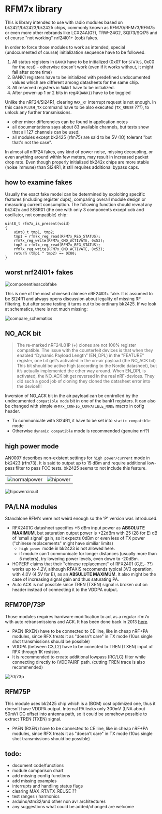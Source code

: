 # RFM7x library

This is library intended to use with radio modules based on bk2421/bk2423/bk2425 chips, commonly known as RFM70/RFM73/RFM75 or even more other rebrands like LCX24A(G?), TRW-24G2, SQI73/SQI75 and of course "not working" nrf24l01+ (cob) fakes.

In order to force those modules to work as intended, special (undocumented of course) initialization sequence have to be followed:

1. All status registers in `BANK0` have to be initialized (0x07 for `STATUS`, 0x00 for the rest) - otherwise doesn't work (even if it works without, it might fail after some time)
2. BANK1 registers have to be initialized with predefined undocumented values which are different among datasheets for the same chip. 
3. All reserved registers in `BANK1` have to be initialized.
4. After power-up 1 or 2 bits in reg4(`BANK1`) have to be toggled

Unlike the nRF24/SI24R1, clearing `MAX_RT` interrupt request is not enough.
In this case `FLUSH_TX` command have to be also executed (`TX_REUSE` ???), to unlock any further transmissions.

- other minor differencies can be found in application notes
- all documentations says about 83 available channels, but tests show that all 127 channels can be used.
- all modules except bk2425 (rfm75) are said to be 5V (IO) tolerant "but that's not the case".

In almost all nRF24 fakes, any kind of power noise, missing decoupling, or even anything around within few meters, may result in increased packet drop rate.
Even though properly initialized bk242x chips are more stable (noise immune) than SI24R1, it still requires additional bypass caps.

## how to examine fakes

Usually the exact fake model can be determined by exploiting specific features (including register dups), comparing overall module design or measuring current consumption.
The following function should reveal any bk242x and SE8R01 (the one with only 3 components except cob and oscillator, not compatible) chip:

```
uint8_t rfm7x_is_present(void)
{
 	uint8_t tmp1, tmp2;
 	tmp1 = rfm7x_reg_read(RFM7x_REG_STATUS);
 	rfm7x_reg_write(RFM7x_CMD_ACTIVATE, 0x53);
 	tmp2 = rfm7x_reg_read(RFM7x_REG_STATUS);
 	rfm7x_reg_write(RFM7x_CMD_ACTIVATE, 0x53);
 	return (tmp1 ^ tmp2) == 0x80;
}
```

## worst nrf24l01+ fakes

![componentlesscobfake](pics/nrf24l01_cobfake.jpg)

This is one of the most chinesed chinese nRF24l01+ fake. 
It is assumed to be SI24R1 and always opens discussion about legality of missing RF filtering, but after some testing it turns out to be ordinary bk2425.
If we look at schematics, there is not much missing:

![compare_schematics](pics/schematic.png)
 
## NO_ACK bit

> The re-marked nRF24L01P (+) clones are not 100% register compatible. The issue with the counterfeit devices is that when they enabled “Dynamic Payload Length” (EN_DPL) in the "FEATURE" register, one bit get’s activated in the on-air payload (the NO_ACK bit) This bit should be active high (according to the Nordic datasheet), but it’s actually implemented the other way around. When EN_DPL is activated, the NO_ACK bit get reversed in the real nRF-devices. They did such a good job of cloning they cloned the datasheet error into the device!!!

Inversion of NO_ACK bit in the air payload can be controlled by the undocumented `compatible mode` bit in one of the bank1 registers. 
It can also be changed with simple `RFM7x_CONFIG_COMPATIBLE_MODE` macro in cofig header.

- To communicate with SI24R1, it have to be set into `static compatible` mode 
- Otherwise `dynamic compatible` mode is recommended (genuine nrf?)
 
## high power mode

AN0007 describes non-existent settings for `high power/current` mode in bk2423 (rfm73).
It is said to output up to 15 dBm and require additional low-pass filter to pass FCC tests.
bk2425 seems to not include this feature.

| | |
|:---:|:---:|
|![normalpower](pics/2ohm2_normal_mode.png) | ![hipower](pics/2ohm2_high_power_mode.png)|

![hipowercircuit](bk2423_hipower_circuit.png)

## PA/LNA modules
Standalone RFM's were not weird enough so the 'P' version was introduced.

- RFX2401C datasheet specifies +5 dBm input power as **ABSOLUTE MAXIMUM**, but saturation output power is +22dBm with 25 (28 for E) dB of 'small signal' gain, so it expects 0dBm or even less of TX power ("chinese replacements" might have similiar limits)
	- `high power` mode in bk2423 is not allowed here.
	- if module can't communicate for longer distances (usually more than 5 meters), try lowering power levels, even down to -20dBm.
- HOPERF claims that their "chinese replacement" of RFX2401 (C,E,- ??) works up to 4.2V, although RFAXIS reccomends typical 3V3 operation, with 4.0V (4.5V for E), as an **ABSULUTE MAXIMUM**. It also might be the case of increasing signal gain and thus saturating PA.
- Auto ACK is not possible since TREN (TXEN) signal is broken out on header instead of connecting it to the VDDPA output.
	
## RFM70P/73P

Those modules requires hardware modification to act as a regular rfm7x with auto retransmissions and ACK.
It has been done back in 2013 [here](http://www.elektroda.pl/rtvforum/topic2659984.html).

- PAEN (RXEN) have to be connected to CE line, like in cheap nRF+PA modules, since RFX treats it as "doesn't care" in TX mode (10us single shot transmissions should be possible)
- VDDPA (between C3,L2) have to be conected to TREN (TXEN) input of RFX through 1K resistor.
- It is recommended to create additional lowpass (RC/LC) filter while connecting directly to (VDDPA)RF path. (cutting TREN trace is also recommended)

![70/73p](pics/rfm73p_mod.jpg)

## RFM75P

This module uses bk2425 chip which is a (BOM) cost optimized one, thus it doesn't have VDDPA output.
Internal PA leaks only 300mV (LNA about 50mV) DC offset into antenna path, so it could be somehow possible to extract TREN (TXEN) signal.

- PAEN (RXEN) have to be connected to CE line, like in cheap nRF+PA modules, since RFX treats it as "doesn't care" in TX mode (10us single shot transmissions should be possible)

## todo:
- document code/functions
- module comparison chart
- add missing config functions
- add missing examples
- interrupts and handling status flags
- clearing MAX_RT//TX_REUSE ??
- test ranges / harmonics
- arduino/stm32/and other non avr architectures
- any suggestions what could be added/changed are welcome